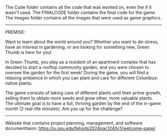The Code folder contains all the code that was worked on, even the if it wasn't used. The FINALCODE folder contains the final code for the game.
The Images folder contains all the images that were used as game graphics.

----------------------------------------------------------------------------------
PREMISE: 

Want to learn about the world around you?
Whether you want to de-stress, have an interest in gardening, or are looking for something new, Green Thumb is here for you!

In Green Thumb, you play as a resident of an apartment complex that has decided to start a rooftop community garden, and you were chosen to oversee the garden for the first week! During the game, you will find a relaxing ambience in which you can plant and care for different Columbus-native plants.

The game consists of  taking care of different plants until their prime growth, selling them to obtain more seeds and grow other, more valuable plants. The ultimate goal is to have a full, thriving garden by the end of the in-game month (2 real-life minutes). Are you up for the challenge?

----------------------------------------------------------------------------------
Website that contains project planning, management, and software documenttaion: https://u.osu.edu/fehsdp2024pac1240c1/welcome-page/

